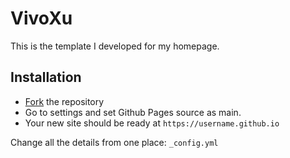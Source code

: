 # VivoXu

This is the template I developed for my homepage.

## Installation

* [Fork](https://github.com/vivoxu/vivoxu.github.io/fork) the repository
* Go to settings and set Github Pages source as main.
* Your new site should be ready at `https://username.github.io`

Change all the details from one place: `_config.yml`
